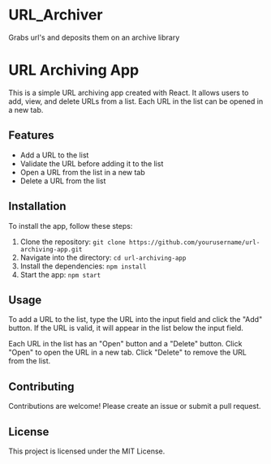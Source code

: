 # URL_Archiver
Grabs url's and deposits them on an archive library

# URL Archiving App

This is a simple URL archiving app created with React. It allows users to add, view, and delete URLs from a list. Each URL in the list can be opened in a new tab.

## Features

- Add a URL to the list
- Validate the URL before adding it to the list
- Open a URL from the list in a new tab
- Delete a URL from the list

## Installation

To install the app, follow these steps:

1. Clone the repository: `git clone https://github.com/yourusername/url-archiving-app.git`
2. Navigate into the directory: `cd url-archiving-app`
3. Install the dependencies: `npm install`
4. Start the app: `npm start`

## Usage

To add a URL to the list, type the URL into the input field and click the "Add" button. If the URL is valid, it will appear in the list below the input field.

Each URL in the list has an "Open" button and a "Delete" button. Click "Open" to open the URL in a new tab. Click "Delete" to remove the URL from the list.

## Contributing

Contributions are welcome! Please create an issue or submit a pull request.

## License

This project is licensed under the MIT License.
